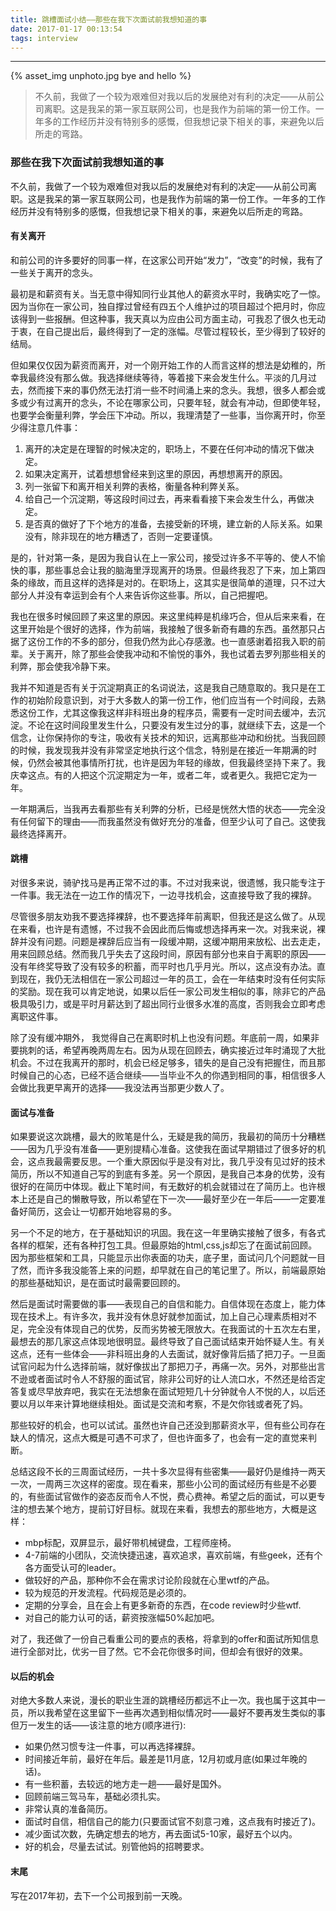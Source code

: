 ```yaml
---
title: 跳槽面试小结——那些在我下次面试前我想知道的事
date: 2017-01-17 00:13:54
tags: interview
---
```


<hr>

{% asset_img unphoto.jpg bye and hello %}

<blockquote>
不久前，我做了一个较为艰难但对我以后的发展绝对有利的决定——从前公司离职。这是我呆的第一家互联网公司，也是我作为前端的第一份工作。一年多的工作经历并没有特别多的感慨，但我想记录下相关的事，来避免以后所走的弯路。

</blockquote>

<!--more-->

### 那些在我下次面试前我想知道的事

不久前，我做了一个较为艰难但对我以后的发展绝对有利的决定——从前公司离职。这是我呆的第一家互联网公司，也是我作为前端的第一份工作。一年多的工作经历并没有特别多的感慨，但我想记录下相关的事，来避免以后所走的弯路。

#### 有关离开

和前公司的许多要好的同事一样，在这家公司开始“发力”，“改变”的时候，我有了一些关于离开的念头。

最初是和薪资有关。当无意中得知同行业其他人的薪资水平时，我确实吃了一惊。因为当你在一家公司，独自撑过曾经有四五个人维护过的项目超过个把月时，你应该得到一些报酬。但这种事，我天真以为应由公司方面主动，可我忍了很久也无动于衷，在自己提出后，最终得到了一定的涨幅。尽管过程较长，至少得到了较好的结局。

但如果仅仅因为薪资而离开，对一个刚开始工作的人而言这样的想法是幼稚的，所幸我最终没有那么做。我选择继续等待，等着接下来会发生什么。平淡的几月过去，然而接下来的事仍然无法打消一些不时间涌上来的念头。我想，很多人都会或多或少有过离开的念头，不论在哪家公司，只要年轻，就会有冲动，但即使年轻，也要学会衡量利弊，学会压下冲动。所以，我理清楚了一些事，当你离开时，你至少得注意几件事：

1. 离开的决定是在理智的时候决定的，职场上，不要在任何冲动的情况下做决定。
2. 如果决定离开，试着想想曾经来到这里的原因，再想想离开的原因。
3. 列一张留下和离开相关利弊的表格，衡量各种利弊关系。
4. 给自己一个沉淀期，等这段时间过去，再来看看接下来会发生什么，再做决定。
5. 是否真的做好了下个地方的准备，去接受新的环境，建立新的人际关系。如果没有，除非现在的地方糟透了，否则一定要谨慎。 

是的，针对第一条，是因为我自认在上一家公司，接受过许多不平等的、使人不愉快的事，那些事总会让我的脑海里浮现离开的场景。但最终我忍了下来，加上第四条的缘故，而且这样的选择是对的。在职场上，这其实是很简单的道理，只不过大部分人并没有幸运到会有个人来告诉你这些事。所以，自己把握吧。

我也在很多时候回顾了来这里的原因。来这里纯粹是机缘巧合，但从后来来看，在这里开始是个很好的选择，作为前端，我接触了很多新奇有趣的东西。虽然那只占据了这份工作的不多的部分，但我仍然为此心存感激。也一直感谢着招我入职的前辈。关于离开，除了那些会使我冲动和不愉悦的事外，我也试着去罗列那些相关的利弊，那会使我冷静下来。

我并不知道是否有关于沉淀期真正的名词说法，这是我自己随意取的。我只是在工作的初始阶段意识到，对于大多数人的第一份工作，他们应当有一个时间段，去熟悉这份工作，尤其这像我这样非科班出身的程序员，需要有一定时间去缓冲，去沉淀。不论在这时间段里发生什么，只要没有发生过分的事，就继续下去，这是一个信念，让你保持你的专注，吸收有关技术的知识，远离那些冲动和纷扰。当我回顾的时候，我发现我并没有非常坚定地执行这个信念，特别是在接近一年期满的时候，仍然会被其他事情所打扰，也许是因为年轻的缘故，但我最终坚持下来了。我庆幸这点。有的人把这个沉淀期定为一年，或者二年，或者更久。我把它定为一年。

一年期满后，当我再去看那些有关利弊的分析，已经是恍然大悟的状态——完全没有任何留下的理由——而我虽然没有做好充分的准备，但至少认可了自己。这使我最终选择离开。

#### 跳槽

对很多来说，骑驴找马是再正常不过的事。不过对我来说，很遗憾，我只能专注于一件事。我无法在一边工作的情况下，一边寻找机会，这直接导致了我的裸辞。

尽管很多朋友劝我不要选择裸辞，也不要选择年前离职，但我还是这么做了。从现在来看，也许是有遗憾，不过我不会因此而后悔或想选择再来一次。对我来说，裸辞并没有问题。问题是裸辞后应当有一段缓冲期，这缓冲期用来放松、出去走走，用来回顾总结。然而我几乎失去了这段时间，原因有部分也来自于离职的原因——没有年终奖导致了没有较多的积蓄，而平时也几乎月光。所以，这点没有办法。直到现在，我仍无法相信在一家公司超过一年的员工，会在一年结束时没有任何实际的奖励。现在我可以肯定地说，如果以后任一家公司发生相似的事，除非它的产品极具吸引力，或是平时月薪达到了超出同行业很多水准的高度，否则我会立即考虑离职这件事。

除了没有缓冲期外， 我觉得自己在离职时机上也没有问题。年底前一周，如果非要挑刺的话，希望再晚两周左右。因为从现在回顾去，确实接近过年时涌现了大批机会。不过在我离开的那时，机会已经足够多，错失的是自己没有把握住，而且那时候自己的心态，已经不适合继续——当毕业不久的你遇到相同的事，相信很多人会做比我更早离开的选择——我没法再当那更少数人了。

#### 面试与准备

如果要说这次跳槽，最大的败笔是什么，无疑是我的简历，我最初的简历十分糟糕——因为几乎没有准备——更别提精心准备。这使我在面试早期错过了很多好的机会，这点我最需要反思。一个重大原因似乎是没有对比，我几乎没有见过好的技术简历，所以不知道自己写的到底有多差。另一个原因，是我自己本身的优势，没有很好的在简历中体现。截止下笔时间，有无数好的机会就错过在了简历上。也许根本上还是自己的懒散导致，所以希望在下一次——最好至少在一年后——一定要准备好简历，这会让一切都开始地容易的多。

另一个不足的地方，在于基础知识的巩固。我在这一年里确实接触了很多，有各式各样的框架，还有各种打包工具。但最原始的html,css,js却忘了在面试前回顾。因为那些框架和工具，只能显示出你表面的功夫，底子里，面试问几个问题就一目了然，而许多我没能答上来的问题，却早就在自己的笔记里了。所以，前端最原始的那些基础知识，是在面试时最需要回顾的。

然后是面试时需要做的事——表现自己的自信和能力。自信体现在态度上，能力体现在技术上。有许多次，我并没有休息好就参加面试，加上自己心理素质相对不足，完全没有体现自己的优势，反而劣势被无限放大。在我面试的十五次左右里，最想去的那几家这点体现地很明显。最终导致了自己面试结束开始怀疑人生。有关这点，还有一些体会——非科班出身的人去面试，就好像背后插了把刀子。一旦面试官问起为什么选择前端，就好像拔出了那把刀子，再痛一次。另外，对那些出言不逊或者面试时令人不舒服的面试官，除非公司好的让人流口水，不然还是给否定答复或尽早放弃吧，我实在无法想象在面试短短几十分钟就令人不悦的人，以后还要以月以年来计算地继续相处。面试是交流和考察，不是欠你钱或者死了妈。

那些较好的机会，也可以试试。虽然也许自己还没到那薪资水平，但有些公司存在缺人的情况，这点大概是可遇不可求了，但也许面多了，也会有一定的直觉来判断。

总结这段不长的三周面试经历，一共十多次显得有些密集——最好仍是维持一两天一次，一周两三次这样的密度。现在看来，那些小公司的面试经历有些是不必要的，有些面试官做作的姿态反而令人不悦，费心费神。希望之后的面试，可以更专注的想去某个地方，提前订好目标。就现在来看，我想去的那些地方，大概是这样：

* mbp标配，双屏显示，最好带机械键盘，工程师座椅。
* 4-7前端的小团队，交流快捷迅速，喜欢追求，喜欢前端，有些geek，还有个各方面受认可的leader。
* 做较好的产品，那种你不会在需求讨论阶段就在心里wtf的产品。
* 较为规范的开发流程。代码规范是必须的。
* 定期的分享会，且在会上有更多新奇的东西，在code review时少些wtf.
* 对自己的能力认可的话，薪资按涨幅50%起加吧。 

对了，我还做了一份自己看重公司的要点的表格，将拿到的offer和面试所知信息进行全部对比，优劣一目了然。它不会花你很多时间，但却会有很好的效果。	

#### 以后的机会

对绝大多数人来说，漫长的职业生涯的跳槽经历都远不止一次。我也属于这其中一员，所以我希望在这里留下一些再次遇到相似情况时——最好不要再发生类似的事但万一发生的话——该注意的地方(顺序进行):

* 如果仍然习惯专注一件事，可以再选择裸辞。
* 时间接近年前，最好在年后。最差是11月底，12月初或月底(如果过年晚的话)。
* 有一些积蓄，去较远的地方走一趟——最好是国外。
* 回顾前端三驾马车，基础必须扎实。
* 非常认真的准备简历。
* 面试时自信，相信自己的能力(只要面试官不刻意刁难，这点我有时接近了)。
* 减少面试次数，先确定想去的地方，再去面试5-10家，最好五个以内。
* 好的机会，尽量去试试。别管他妈的招聘要求。

#### 末尾

写在2017年初，去下一个公司报到前一天晚。	
